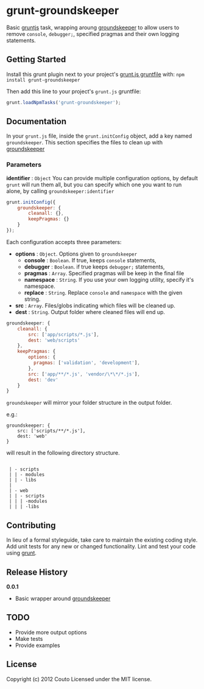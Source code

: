# grunt-groundskeeper

Basic [gruntjs](https://github.com/gruntjs/grunt) task, wrapping aroung [groundskeeper](https://github.com/Couto/groundskeeper) to allow users to remove `console`, `debugger;`, specified pragmas and their own logging statements.


## Getting Started
Install this grunt plugin next to your project's [grunt.js gruntfile][getting_started] with: `npm install grunt-groundskeeper`

Then add this line to your project's `grunt.js` gruntfile:

```javascript
grunt.loadNpmTasks('grunt-groundskeeper');
```

[grunt]: http://gruntjs.com/
[getting_started]: https://github.com/gruntjs/grunt/blob/master/docs/getting_started.md

## Documentation

In your `grunt.js` file, inside the `grunt.initConfig` object,  add a key named `groundskeeper`. This section specifies the files to clean up with [groundskeeper](http://github.com/Couto/groundskeeper.git)

### Parameters

__identifier__ : `Object`
You can provide multiple configuration options, by default `grunt` will run them all, but you can specify which one you want to run alone, by calling `groundskeeper:identifier`

```javascript
grunt.initConfig({
    groundskeeper: {
        cleanall: {},
        keepPragmas: {}
    }
});
```

Each configuration accepts three parameters:

 * __options__ : `Object`. Options given to `groundskeeper`
   * __console__ : `Boolean`. If true, keeps `console` statements,
   * __debugger__ : `Boolean`. if true keeps `debugger;` statements,
   * __pragmas__ : `Array`. Specified pragmas will be keep in the final file
   * __namespace__ : `String`. If you use your own logging utility, specify it's namespace.
   * __replace__ : `String`. Replace `console` and `namespace` with the given string.
 * __src__ : `Array`. Files/globs indicating which files will be cleaned up.
 * __dest__ : `String`. Output folder where cleaned files will end up.

```javascript
groundskeeper: {
    cleanall: {
        src: ['app/scripts/*.js'],
        dest: 'web/scripts'
    },
    keepPragmas: {
        options: {
          pragmas: ['validation', 'development'],
        },
        src: ['app/**/*.js', 'vendor/\*\*/*.js'],
        dest: 'dev'
    }
}
```

`groundskeeper` will mirror your folder structure in the output folder.

e.g.:
```
groundskeeper: {
    src: ['scripts/**/*.js'],
    dest: 'web'
}
```
will result in the following directory structure.

```

 | - scripts
 | | - modules
 | | - libs
 |
 | - web
 | | - scripts
 | | | -modules
 | | | -libs

```


## Contributing
In lieu of a formal styleguide, take care to maintain the existing coding style. Add unit tests for any new or changed functionality. Lint and test your code using [grunt][grunt].

## Release History
__0.0.1__
 * Basic wrapper around [groundskeeper](http://github.com/Couto/groundskeeper.git)

## TODO
 * Provide more output options
 * Make tests
 * Provide examples

## License
Copyright (c) 2012 Couto
Licensed under the MIT license.
